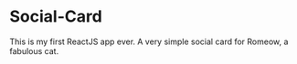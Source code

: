 # Social-Card

This is my first ReactJS app ever. A very simple social card for Romeow, a fabulous cat.